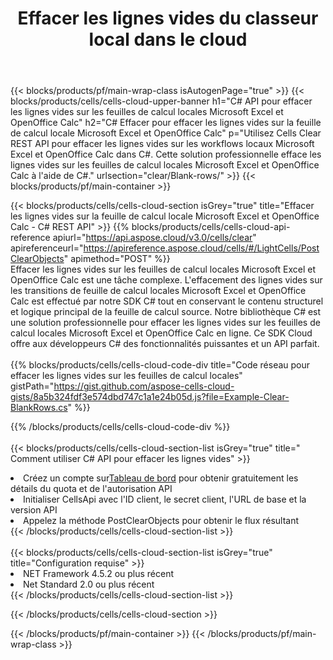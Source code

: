 ﻿---
title:  Effacer les lignes vides du classeur local dans le cloud
description: API Cloud et SDK pour effacer les lignes vides sur Microsoft Excel et OpenOffice Calc. Effacez les lignes vides sur les feuilles de calcul locales par le Cells Cloud API. Le SDK prend en charge les types de langages de développement. Ils incluent Android, C#, Go, Java, NodeJS, Perl, PHP, Python, Ruby et Swift.
url: /fr/net/clear/blank-rows/
---
{{< blocks/products/pf/main-wrap-class isAutogenPage="true" >}}
{{< blocks/products/cells/cells-cloud-upper-banner h1="C# API pour effacer les lignes vides sur les feuilles de calcul locales Microsoft Excel et OpenOffice Calc" h2="C# Effacer pour effacer les lignes vides sur la feuille de calcul locale Microsoft Excel et OpenOffice Calc" p="Utilisez Cells Clear REST API pour effacer les lignes vides sur les workflows locaux Microsoft Excel et OpenOffice Calc dans C#. Cette solution professionnelle efface les lignes vides sur les feuilles de calcul locales Microsoft Excel et OpenOffice Calc à l\'aide de C#." urlsection="clear/Blank-rows/" >}}
{{< blocks/products/pf/main-container >}}

{{< blocks/products/cells/cells-cloud-section isGrey="true" title="Effacer les lignes vides sur la feuille de calcul locale Microsoft Excel et OpenOffice Calc - C# REST API" >}}
{{% blocks/products/cells/cells-cloud-api-reference apiurl="https://api.aspose.cloud/v3.0/cells/clear" apireferenceurl="https://apireference.aspose.cloud/cells/#/LightCells/PostClearObjects" apimethod="POST" %}}
<br/>
Effacer les lignes vides sur les feuilles de calcul locales Microsoft Excel et OpenOffice Calc est une tâche complexe. L'effacement des lignes vides sur les transitions de feuille de calcul locales Microsoft Excel et OpenOffice Calc est effectué par notre SDK C# tout en conservant le contenu structurel et logique principal de la feuille de calcul source. Notre bibliothèque C# est une solution professionnelle pour effacer les lignes vides sur les feuilles de calcul locales Microsoft Excel et OpenOffice Calc en ligne. Ce SDK Cloud offre aux développeurs C# des fonctionnalités puissantes et un API parfait.
<br/>
<br/>
{{% blocks/products/cells/cells-cloud-code-div title="Code réseau pour effacer les lignes vides sur les feuilles de calcul locales" gistPath="https://gist.github.com/aspose-cells-cloud-gists/8a5b324fdf3e574dbd747c1a1e24b05d.js?file=Example-Clear-BlankRows.cs" %}}
  
{{% /blocks/products/cells/cells-cloud-code-div %}}
<br/>
<br/>
{{< blocks/products/cells/cells-cloud-section-list isGrey="true" title=" Comment utiliser C# API pour effacer les lignes vides" >}}
<li> Créez un compte sur<a href="https://dashboard.aspose.cloud/">Tableau de bord</a> pour obtenir gratuitement les détails du quota et de l'autorisation API</li>
<li>Initialiser CellsApi avec l'ID client, le secret client, l'URL de base et la version API</li>
<li>Appelez la méthode PostClearObjects pour obtenir le flux résultant</li>
{{< /blocks/products/cells/cells-cloud-section-list >}}
<br/>
<br/>
{{< blocks/products/cells/cells-cloud-section-list isGrey="true" title="Configuration requise" >}}
<li>NET Framework 4.5.2 ou plus récent</li>
<li>Net Standard 2.0 ou plus récent</li>
{{< /blocks/products/cells/cells-cloud-section-list >}}

{{< /blocks/products/cells/cells-cloud-section >}}

{{< /blocks/products/pf/main-container >}}
{{< /blocks/products/pf/main-wrap-class >}}
